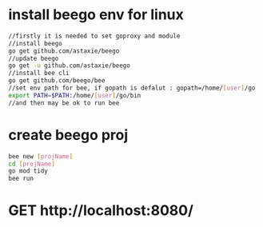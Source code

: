 # install beego env for linux 
```sh
//firstly it is needed to set goproxy and module
//install beego 
go get github.com/astaxie/beego
//update beego
go get -u github.com/astaxie/beego
//install bee cli
go get github.com/beego/bee
//set env path for bee, if gopath is defalut : gopath=/home/[user]/go
export PATH=$PATH:/home/[user]/go/bin
//and then may be ok to run bee
```
# create beego proj
```sh
bee new [projName]
cd [projName]
go mod tidy
bee run
```
# GET http://localhost:8080/ 
